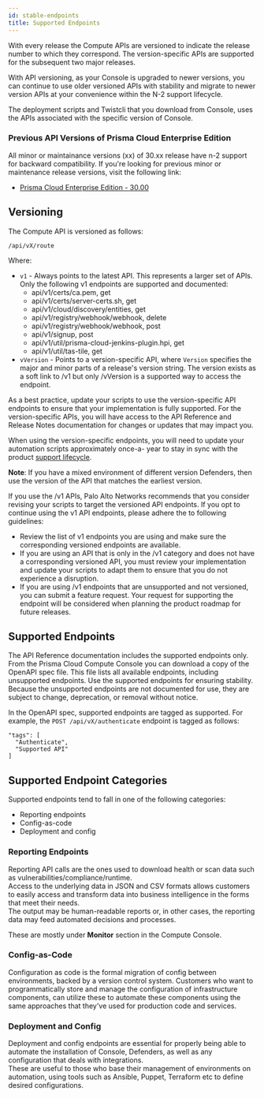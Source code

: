 ```yaml
---
id: stable-endpoints
title: Supported Endpoints
---
```


With every release the Compute APIs are versioned to indicate the release number to which they correspond.
The version-specific APIs are supported for the subsequent two major releases.

With API versioning, as your Console is upgraded to newer versions, you can continue to use older versioned APIs with stability and migrate to newer version APIs at your convenience within the N-2 support lifecycle.

The deployment scripts and Twistcli that you download from Console, uses the APIs associated with the specific version of Console.

### Previous API Versions of Prisma Cloud Enterprise Edition

All minor or maintainance versions (xx) of 30.xx release have n-2 support for backward compatibility.
If you're looking for previous minor or maintenance release versions, visit the following link:

* [Prisma Cloud Enterprise Edition - 30.00](/prisma-cloud/api/cwpp/30-00/)
## Versioning

The Compute API is versioned as follows:

`/api/vX/route`

Where:

- `v1` - Always points to the latest API. This represents a larger set of APIs. Only the following v1 endpoints are supported and documented:
  - api/v1/certs/ca.pem, get
  - api/v1/certs/server-certs.sh, get
  - api/v1/cloud/discovery/entities, get
  - api/v1/registry/webhook/webhook, delete
  - api/v1/registry/webhook/webhook, post
  - api/v1/signup, post
  - api/v1/util/prisma-cloud-jenkins-plugin.hpi, get
  - api/v1/util/tas-tile, get
- `vVersion` - Points to a version-specific API, where `Version` specifies the major and minor parts of a release's version string. The version exists as a soft link to /v1 but only /vVersion is a supported way to access the endpoint.

As a best practice, update your scripts to use the version-specific API endpoints to ensure that your implementation is fully supported.
For the version-specific APIs, you will have access to the API Reference and Release Notes documentation for changes or updates that may impact you.

When using the version-specific endpoints, you will need to update your automation scripts approximately once-a- year to stay in sync with the product [support lifecycle](https://docs.paloaltonetworks.com/prisma/prisma-cloud/prisma-cloud-admin-compute/upgrade/support_lifecycle.html).

**Note**: If you have a mixed environment of different version Defenders, then use the version of the API that matches the earliest version.

If you use the /v1 APIs, Palo Alto Networks recommends that you consider revising your scripts to target the versioned API endpoints.
If you opt to continue using the v1 API endpoints, please adhere the to following guidelines:

- Review the list of v1 endpoints you are using and make sure the corresponding versioned endpoints are available.
- If you are using an API that is only in the /v1 category and does not have a corresponding versioned API, you must review your implementation and update your scripts to adapt them to ensure that you do not experience a disruption.
- If you are using /v1 endpoints that are unsupported and not versioned, you can submit a feature request.
  Your request for supporting the endpoint will be considered when planning the product roadmap for future releases.

## Supported Endpoints

The API Reference documentation includes the supported endpoints only.
From the Prisma Cloud Compute Console you can download a copy of the OpenAPI spec file.
This file lists all available endpoints, including unsupported endpoints.
Use the supported endpoints for ensuring stability.
Because the unsupported endpoints are not documented for use, they are subject to change, deprecation, or removal without notice.

In the OpenAPI spec, supported endpoints are tagged as supported.
For example, the `POST /api/vX/authenticate` endpoint is tagged as follows:

```
"tags": [
  "Authenticate",
  "Supported API"
]
```

## Supported Endpoint Categories

Supported endpoints tend to fall in one of the following categories:

- Reporting endpoints
- Config-as-code
- Deployment and config

### Reporting Endpoints

Reporting API calls are the ones used to download health or scan data such as vulnerabilities/compliance/runtime.  
Access to the underlying data in JSON and CSV formats allows customers to easily access and transform data into business intelligence in the forms that meet their needs.  
The output may be human-readable reports or, in other cases, the reporting data may feed automated decisions and processes.

These are mostly under **Monitor** section in the Compute Console.

### Config-as-Code

Configuration as code is the formal migration of config between environments, backed by a version control system.
Customers who want to programmatically store and manage the configuration of infrastructure components, can utilize these to automate these components using the same approaches that they've used for production code and services.

### Deployment and Config

Deployment and config endpoints are essential for properly being able to automate the installation of Console, Defenders, as well as any configuration that deals with integrations.  
These are useful to those who base their management of environments on automation, using tools such as Ansible, Puppet, Terraform etc to define desired configurations.
